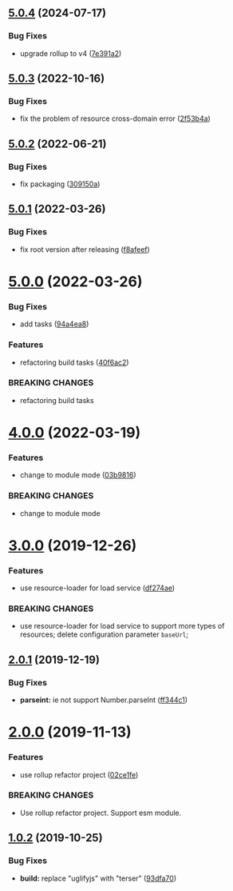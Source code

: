 ## [5.0.4](https://github.com/cycjimmy/h5-preloader/compare/v5.0.3...v5.0.4) (2024-07-17)


### Bug Fixes

* upgrade rollup to v4 ([7e391a2](https://github.com/cycjimmy/h5-preloader/commit/7e391a2b5b5481ad0d49ae30d942b60b4d7e1c85))

## [5.0.3](https://github.com/cycjimmy/h5-preloader/compare/v5.0.2...v5.0.3) (2022-10-16)


### Bug Fixes

* fix the problem of resource cross-domain error ([2f53b4a](https://github.com/cycjimmy/h5-preloader/commit/2f53b4a5357bd166f3967f450a23a40bf84d791e))

## [5.0.2](https://github.com/cycjimmy/h5-preloader/compare/v5.0.1...v5.0.2) (2022-06-21)


### Bug Fixes

* fix packaging ([309150a](https://github.com/cycjimmy/h5-preloader/commit/309150ae5cfd277135aca3873a36da41ed8d5e5b))

## [5.0.1](https://github.com/cycjimmy/h5-preloader/compare/v5.0.0...v5.0.1) (2022-03-26)


### Bug Fixes

* fix root version after releasing ([f8afeef](https://github.com/cycjimmy/h5-preloader/commit/f8afeef86696317a01a98188e4f213b0a82cb9a6))

# [5.0.0](https://github.com/cycjimmy/h5-preloader/compare/v4.0.0...v5.0.0) (2022-03-26)


### Bug Fixes

* add tasks ([94a4ea8](https://github.com/cycjimmy/h5-preloader/commit/94a4ea86da2ecca59e8d9a361cac1177ab8e0cd1))


### Features

* refactoring build tasks ([40f6ac2](https://github.com/cycjimmy/h5-preloader/commit/40f6ac200a488df4fa558d59c5b5b653c64fb52d))


### BREAKING CHANGES

* refactoring build tasks

# [4.0.0](https://github.com/cycjimmy/h5-preloader/compare/v3.0.0...v4.0.0) (2022-03-19)


### Features

* change to module mode ([03b9816](https://github.com/cycjimmy/h5-preloader/commit/03b9816cbfe41c74127b8bea4072abba0e76f735))


### BREAKING CHANGES

* change to module mode

# [3.0.0](https://github.com/cycjimmy/h5-preloader/compare/v2.0.1...v3.0.0) (2019-12-26)


### Features

* use resource-loader for load service ([df274ae](https://github.com/cycjimmy/h5-preloader/commit/df274ae9db67c8b09b0c44da85ad55851740740b))


### BREAKING CHANGES

* use resource-loader for load service to support more types of resources;
delete
configuration parameter `baseUrl`;

## [2.0.1](https://github.com/cycjimmy/h5-preloader/compare/v2.0.0...v2.0.1) (2019-12-19)


### Bug Fixes

* **parseint:** ie not support Number.parseInt ([ff344c1](https://github.com/cycjimmy/h5-preloader/commit/ff344c1ff63f265fc50e3e532e0f0e0dc90167fb))

# [2.0.0](https://github.com/cycjimmy/h5-preloader/compare/v1.0.2...v2.0.0) (2019-11-13)


### Features

* use rollup refactor project ([02ce1fe](https://github.com/cycjimmy/h5-preloader/commit/02ce1fe12d42f5338b6a3782d026e9467dff0ec5))


### BREAKING CHANGES

* Use rollup refactor project. Support esm module.

## [1.0.2](https://github.com/cycjimmy/h5-preloader/compare/v1.0.1...v1.0.2) (2019-10-25)


### Bug Fixes

* **build:** replace "uglifyjs" with "terser" ([93dfa70](https://github.com/cycjimmy/h5-preloader/commit/93dfa707a98d3c66dfebc9fd1c410c1d313f5410))
